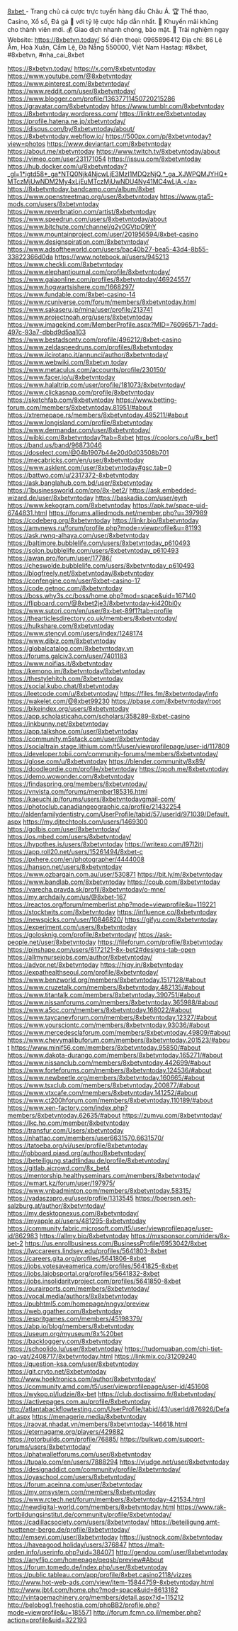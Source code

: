 <a href="https://8xbetvn.today/">8xbet </a>- Trang chủ cá cược trực tuyến hàng đầu Châu Á. 🏆 Thể thao, Casino, Xổ số, Đá gà 🐔 với tỷ lệ cược hấp dẫn nhất. 🎁 Khuyến mãi khủng cho thành viên mới. 💰 Giao dịch nhanh chóng, bảo mật. 📱 Trải nghiệm ngay
Website: <a href="https://8xbetvn.today/">https://8xbetvn.today/</a>
Số điện thoại: 0965896412
Địa chỉ: 86 Lê Ấm, Hoà Xuân, Cẩm Lệ, Đà Nẵng 550000, Việt Nam
Hastag: #8xbet, #8xbetvn, #nha_cai_8xbet

<a href="https://8xbetvn.today/">https://8xbetvn.today/</a>
<a href="https://x.com/8xbetvntoday">https://x.com/8xbetvntoday</a>
<a href="https://www.youtube.com/@8xbetvntoday">https://www.youtube.com/@8xbetvntoday</a>
<a href="https://www.pinterest.com/8xbetvntoday/">https://www.pinterest.com/8xbetvntoday/</a>
<a href="https://www.reddit.com/user/8xbetvntoday/">https://www.reddit.com/user/8xbetvntoday/</a>
<a href="https://www.blogger.com/profile/13637711450720215286">https://www.blogger.com/profile/13637711450720215286</a>
<a href="https://gravatar.com/8xbetvntoday">https://gravatar.com/8xbetvntoday</a>
<a href="https://www.tumblr.com/8xbetvntoday">https://www.tumblr.com/8xbetvntoday</a>
<a href="https://8xbetvntoday.wordpress.com/">https://8xbetvntoday.wordpress.com/</a>
<a href="https://linktr.ee/8xbetvntoday">https://linktr.ee/8xbetvntoday</a>
<a href="https://profile.hatena.ne.jp/xbetvntoday/">https://profile.hatena.ne.jp/xbetvntoday/</a>
<a href="https://disqus.com/by/8xbetvntoday/about/">https://disqus.com/by/8xbetvntoday/about/</a>
<a href="https://8xbetvntoday.webflow.io/">https://8xbetvntoday.webflow.io/</a>
<a href="https://500px.com/p/8xbetvntoday?view=photos">https://500px.com/p/8xbetvntoday?view=photos</a>
<a href="https://www.deviantart.com/8xbetvntoday">https://www.deviantart.com/8xbetvntoday</a>
<a href="https://about.me/xbetvntoday">https://about.me/xbetvntoday</a>
<a href="https://www.twitch.tv/8xbetvntoday/about">https://www.twitch.tv/8xbetvntoday/about</a>
<a href="https://vimeo.com/user231171054">https://vimeo.com/user231171054</a>
<a href="https://issuu.com/8xbetvntoday">https://issuu.com/8xbetvntoday</a>
<a href="https://hub.docker.com/u/8xbetvntoday?_gl=1*igtd58*_ga*NTQ0Njk4NjcwLjE3MzI1MDQzNjQ.*_ga_XJWPQMJYHQ*MTczMjUwNDM2My4xLjEuMTczMjUwNDU4Ny41MC4wLjA.">https://hub.docker.com/u/8xbetvntoday?_gl=1*igtd58*_ga*NTQ0Njk4NjcwLjE3MzI1MDQzNjQ.*_ga_XJWPQMJYHQ*MTczMjUwNDM2My4xLjEuMTczMjUwNDU4Ny41MC4wLjA.</a>
<a href="https://8xbetvntoday.bandcamp.com/album/8xbet">https://8xbetvntoday.bandcamp.com/album/8xbet</a>
<a href="https://www.openstreetmap.org/user/8xbetvntoday">https://www.openstreetmap.org/user/8xbetvntoday</a>
<a href="https://www.gta5-mods.com/users/8xbetvntoday">https://www.gta5-mods.com/users/8xbetvntoday</a>
<a href="https://www.reverbnation.com/artist/8xbetvntoday">https://www.reverbnation.com/artist/8xbetvntoday</a>
<a href="https://www.speedrun.com/users/8xbetvntoday/about">https://www.speedrun.com/users/8xbetvntoday/about</a>
<a href="https://www.bitchute.com/channel/q2y0GVtpO9hY">https://www.bitchute.com/channel/q2y0GVtpO9hY</a>
<a href="https://www.mountainproject.com/user/201956594/8xbet-casino">https://www.mountainproject.com/user/201956594/8xbet-casino</a>
<a href="https://www.designspiration.com/8xbetvntoday/">https://www.designspiration.com/8xbetvntoday/</a>
<a href="https://www.adsoftheworld.com/users/bac40b27-bea5-43d4-8b55-33822366d0da">https://www.adsoftheworld.com/users/bac40b27-bea5-43d4-8b55-33822366d0da</a>
<a href="https://www.notebook.ai/users/945213">https://www.notebook.ai/users/945213</a>
<a href="https://www.checkli.com/8xbetvntoday">https://www.checkli.com/8xbetvntoday</a>
<a href="https://www.elephantjournal.com/profile/8xbetvntoday/">https://www.elephantjournal.com/profile/8xbetvntoday/</a>
<a href="https://www.gaiaonline.com/profiles/8xbetvntoday/46924557/">https://www.gaiaonline.com/profiles/8xbetvntoday/46924557/</a>
<a href="https://www.hogwartsishere.com/1668297/">https://www.hogwartsishere.com/1668297/</a>
<a href="https://www.fundable.com/8xbet-casino-14">https://www.fundable.com/8xbet-casino-14</a>
<a href="https://www.rcuniverse.com/forum/members/8xbetvntoday.html">https://www.rcuniverse.com/forum/members/8xbetvntoday.html</a>
<a href="https://www.sakaseru.jp/mina/user/profile/213741">https://www.sakaseru.jp/mina/user/profile/213741</a>
<a href="https://www.projectnoah.org/users/8xbetvntoday">https://www.projectnoah.org/users/8xbetvntoday</a>
<a href="https://www.imagekind.com/MemberProfile.aspx?MID=76096571-7add-497c-93a7-dbbd9d5aa103">https://www.imagekind.com/MemberProfile.aspx?MID=76096571-7add-497c-93a7-dbbd9d5aa103</a>
<a href="https://www.bestadsontv.com/profile/496212/8xbet-casino">https://www.bestadsontv.com/profile/496212/8xbet-casino</a>
<a href="https://www.zeldaspeedruns.com/profiles/8xbetvntoday">https://www.zeldaspeedruns.com/profiles/8xbetvntoday</a>
<a href="https://www.ilcirotano.it/annunci/author/8xbetvntoday/">https://www.ilcirotano.it/annunci/author/8xbetvntoday/</a>
<a href="https://www.webwiki.com/8xbetvn.today">https://www.webwiki.com/8xbetvn.today</a>
<a href="https://www.metaculus.com/accounts/profile/230150/">https://www.metaculus.com/accounts/profile/230150/</a>
<a href="https://www.facer.io/u/8xbetvntoday">https://www.facer.io/u/8xbetvntoday</a>
<a href="https://www.halaltrip.com/user/profile/181073/8xbetvntoday/">https://www.halaltrip.com/user/profile/181073/8xbetvntoday/</a>
<a href="https://www.clickasnap.com/profile/8xbetvntoday">https://www.clickasnap.com/profile/8xbetvntoday</a>
<a href="https://sketchfab.com/8xbetvntoday">https://sketchfab.com/8xbetvntoday</a>
<a href="https://www.betting-forum.com/members/8xbetvntoday.81951/#about">https://www.betting-forum.com/members/8xbetvntoday.81951/#about</a>
<a href="https://xtremepape.rs/members/8xbetvntoday.495211/#about">https://xtremepape.rs/members/8xbetvntoday.495211/#about</a>
<a href="https://www.longisland.com/profile/8xbetvntoday">https://www.longisland.com/profile/8xbetvntoday</a>
<a href="https://www.dermandar.com/user/8xbetvntoday/">https://www.dermandar.com/user/8xbetvntoday/</a>
<a href="https://wibki.com/8xbetvntoday?tab=8xbet">https://wibki.com/8xbetvntoday?tab=8xbet</a>
<a href="https://coolors.co/u/8x_bet1">https://coolors.co/u/8x_bet1</a>
<a href="https://band.us/band/96873046">https://band.us/band/96873046</a>
<a href="https://doselect.com/@04b1907b44e20d0d03508b701">https://doselect.com/@04b1907b44e20d0d03508b701</a>
<a href="https://mecabricks.com/en/user/8xbetvntoday">https://mecabricks.com/en/user/8xbetvntoday</a>
<a href="https://www.asklent.com/user/8xbetvntoday#gsc.tab=0">https://www.asklent.com/user/8xbetvntoday#gsc.tab=0</a>
<a href="https://battwo.com/u/2317372-8xbetvntoday">https://battwo.com/u/2317372-8xbetvntoday</a>
<a href="https://ask.banglahub.com.bd/user/8xbetvntoday">https://ask.banglahub.com.bd/user/8xbetvntoday</a>
<a href="https://1businessworld.com/pro/8x-bet2/">https://1businessworld.com/pro/8x-bet2/</a>
<a href="https://ask.embedded-wizard.de/user/8xbetvntoday">https://ask.embedded-wizard.de/user/8xbetvntoday</a>
<a href="https://baskadia.com/user/eyrh">https://baskadia.com/user/eyrh</a>
<a href="https://www.kekogram.com/8xbetvntoday">https://www.kekogram.com/8xbetvntoday</a>
<a href="https://apk.tw/space-uid-6744831.html">https://apk.tw/space-uid-6744831.html</a>
<a href="https://forums.alliedmods.net/member.php?u=397989">https://forums.alliedmods.net/member.php?u=397989</a>
<a href="https://codeberg.org/8xbetvntoday">https://codeberg.org/8xbetvntoday</a>
<a href="https://linkr.bio/8xbetvntoday">https://linkr.bio/8xbetvntoday</a>
<a href="https://amvnews.ru/forum/profile.php?mode=viewprofile&u=81193">https://amvnews.ru/forum/profile.php?mode=viewprofile&u=81193</a>
<a href="https://ask.rwnq-alhaya.com/user/8xbetvntoday">https://ask.rwnq-alhaya.com/user/8xbetvntoday</a>
<a href="https://baltimore.bubblelife.com/users/8xbetvntoday_p610493">https://baltimore.bubblelife.com/users/8xbetvntoday_p610493</a>
<a href="https://solon.bubblelife.com/users/8xbetvntoday_p610493">https://solon.bubblelife.com/users/8xbetvntoday_p610493</a>
<a href="https://awan.pro/forum/user/17786/">https://awan.pro/forum/user/17786/</a>
<a href="https://cheswolde.bubblelife.com/users/8xbetvntoday_p610493">https://cheswolde.bubblelife.com/users/8xbetvntoday_p610493</a>
<a href="https://blogfreely.net/8xbetvntoday/8xbetvntoday">https://blogfreely.net/8xbetvntoday/8xbetvntoday</a>
<a href="https://confengine.com/user/8xbet-casino-17">https://confengine.com/user/8xbet-casino-17</a>
<a href="https://code.getnoc.com/8xbetvntoday">https://code.getnoc.com/8xbetvntoday</a>
<a href="https://boss.why3s.cc/boss/home.php?mod=space&uid=167140">https://boss.why3s.cc/boss/home.php?mod=space&uid=167140</a>
<a href="https://flipboard.com/@8xbet2je3/8xbetvntoday-ki420bi0y">https://flipboard.com/@8xbet2je3/8xbetvntoday-ki420bi0y</a>
<a href="https://www.sutori.com/en/user/8x-bet-89f1?tab=profile">https://www.sutori.com/en/user/8x-bet-89f1?tab=profile</a>
<a href="https://thearticlesdirectory.co.uk/members/8xbetvntoday/">https://thearticlesdirectory.co.uk/members/8xbetvntoday/</a>
<a href="https://hulkshare.com/8xbetvntoday">https://hulkshare.com/8xbetvntoday</a>
<a href="https://www.stencyl.com/users/index/1248174">https://www.stencyl.com/users/index/1248174</a>
<a href="https://www.dibiz.com/8xbetvntoday">https://www.dibiz.com/8xbetvntoday</a>
<a href="https://globalcatalog.com/8xbetvntoday.vn">https://globalcatalog.com/8xbetvntoday.vn</a>
<a href="https://forums.galciv3.com/user/7401183">https://forums.galciv3.com/user/7401183</a>
<a href="https://www.noifias.it/8xbetvntoday">https://www.noifias.it/8xbetvntoday</a>
<a href="https://kemono.im/8xbetvntoday/8xbetvntoday">https://kemono.im/8xbetvntoday/8xbetvntoday</a>
<a href="https://thestylehitch.com/8xbetvntoday">https://thestylehitch.com/8xbetvntoday</a>
<a href="https://social.kubo.chat/8xbetvntoday">https://social.kubo.chat/8xbetvntoday</a>
<a href="https://leetcode.com/u/8xbetvntoday/">https://leetcode.com/u/8xbetvntoday/</a>
<a href="https://files.fm/8xbetvntoday/info">https://files.fm/8xbetvntoday/info</a>
<a href="https://wakelet.com/@8xbet99230">https://wakelet.com/@8xbet99230</a>
<a href="https://pbase.com/8xbetvntoday/root">https://pbase.com/8xbetvntoday/root</a>
<a href="https://bikeindex.org/users/8xbetvntoday">https://bikeindex.org/users/8xbetvntoday</a>
<a href="https://app.scholasticahq.com/scholars/358289-8xbet-casino">https://app.scholasticahq.com/scholars/358289-8xbet-casino</a>
<a href="https://inkbunny.net/8xbetvntoday">https://inkbunny.net/8xbetvntoday</a>
<a href="https://app.talkshoe.com/user/8xbetvntoday">https://app.talkshoe.com/user/8xbetvntoday</a>
<a href="https://community.m5stack.com/user/8xbetvntoday">https://community.m5stack.com/user/8xbetvntoday</a>
<a href="https://socialtrain.stage.lithium.com/t5/user/viewprofilepage/user-id/117809">https://socialtrain.stage.lithium.com/t5/user/viewprofilepage/user-id/117809</a>
<a href="https://developer.tobii.com/community-forums/members/8xbetvntoday/">https://developer.tobii.com/community-forums/members/8xbetvntoday/</a>
<a href="https://glose.com/u/8xbetvntoday">https://glose.com/u/8xbetvntoday</a>
<a href="https://blender.community/8x89/">https://blender.community/8x89/</a>
<a href="https://doodleordie.com/profile/xbetvntoday">https://doodleordie.com/profile/xbetvntoday</a>
<a href="https://qooh.me/8xbetvntoday">https://qooh.me/8xbetvntoday</a>
<a href="https://demo.wowonder.com/8xbetvntoday">https://demo.wowonder.com/8xbetvntoday</a>
<a href="https://findaspring.org/members/8xbetvntoday/">https://findaspring.org/members/8xbetvntoday/</a>
<a href="https://vnvista.com/forums/member185316.html">https://vnvista.com/forums/member185316.html</a>
<a href="https://kaeuchi.jp/forums/users/8xbetvntodaygmail-com/">https://kaeuchi.jp/forums/users/8xbetvntodaygmail-com/</a>
<a href="https://photoclub.canadiangeographic.ca/profile/21432254">https://photoclub.canadiangeographic.ca/profile/21432254</a>
<a href="http://aldenfamilydentistry.com/UserProfile/tabid/57/userId/971039/Default.aspx">http://aldenfamilydentistry.com/UserProfile/tabid/57/userId/971039/Default.aspx</a>
<a href="https://my.djtechtools.com/users/1469300">https://my.djtechtools.com/users/1469300</a>
<a href="https://golbis.com/user/8xbetvntoday/">https://golbis.com/user/8xbetvntoday/</a>
<a href="https://os.mbed.com/users/8xbetvntoday/">https://os.mbed.com/users/8xbetvntoday/</a>
<a href="https://hypothes.is/users/8xbetvntoday">https://hypothes.is/users/8xbetvntoday</a>
<a href="https://writexo.com/l97l2itj">https://writexo.com/l97l2itj</a>
<a href="https://app.roll20.net/users/15261494/8xbet-c">https://app.roll20.net/users/15261494/8xbet-c</a>
<a href="https://pxhere.com/en/photographer/4444008">https://pxhere.com/en/photographer/4444008</a>
<a href="https://hanson.net/users/8xbetvntoday">https://hanson.net/users/8xbetvntoday</a>
<a href="https://www.ozbargain.com.au/user/530871">https://www.ozbargain.com.au/user/530871</a>
<a href="https://bit.ly/m/8xbetvntoday">https://bit.ly/m/8xbetvntoday</a>
<a href="https://www.bandlab.com/8xbetvntoday">https://www.bandlab.com/8xbetvntoday</a>
<a href="https://coub.com/8xbetvntoday">https://coub.com/8xbetvntoday</a>
<a href="https://varecha.pravda.sk/profil/8xbetvntoday/o-mne/">https://varecha.pravda.sk/profil/8xbetvntoday/o-mne/</a>
<a href="https://my.archdaily.com/us/@8xbet-167">https://my.archdaily.com/us/@8xbet-167</a>
<a href="https://reactos.org/forum/memberlist.php?mode=viewprofile&u=119221">https://reactos.org/forum/memberlist.php?mode=viewprofile&u=119221</a>
<a href="https://stocktwits.com/8xbetvntoday">https://stocktwits.com/8xbetvntoday</a>
<a href="https://influence.co/8xbetvntoday">https://influence.co/8xbetvntoday</a>
<a href="https://newspicks.com/user/10846820/">https://newspicks.com/user/10846820/</a>
<a href="https://gifyu.com/8xbetvntoday">https://gifyu.com/8xbetvntoday</a>
<a href="https://experiment.com/users/8xbetvntoday">https://experiment.com/users/8xbetvntoday</a>
<a href="https://golosknig.com/profile/8xbetvntoday/">https://golosknig.com/profile/8xbetvntoday/</a>
<a href="https://ask-people.net/user/8xbetvntoday">https://ask-people.net/user/8xbetvntoday</a>
<a href="https://fileforum.com/profile/8xbetvntoday">https://fileforum.com/profile/8xbetvntoday</a>
<a href="https://pinshape.com/users/6172121-8x-bet2#designs-tab-open">https://pinshape.com/users/6172121-8x-bet2#designs-tab-open</a>
<a href="https://allmynursejobs.com/author/8xbetvntoday/">https://allmynursejobs.com/author/8xbetvntoday/</a>
<a href="https://advpr.net/8xbetvntoday">https://advpr.net/8xbetvntoday</a>
<a href="https://hiqy.in/8xbetvntoday">https://hiqy.in/8xbetvntoday</a>
<a href="https://expathealthseoul.com/profile/8xbetvntoday/">https://expathealthseoul.com/profile/8xbetvntoday/</a>
<a href="https://www.benzworld.org/members/8xbetvntoday.1517128/#about">https://www.benzworld.org/members/8xbetvntoday.1517128/#about</a>
<a href="https://www.cruzetalk.com/members/8xbetvntoday.482135/#about">https://www.cruzetalk.com/members/8xbetvntoday.482135/#about</a>
<a href="https://www.titantalk.com/members/8xbetvntoday.390751/#about">https://www.titantalk.com/members/8xbetvntoday.390751/#about</a>
<a href="https://www.nissanforums.com/members/8xbetvntoday.365988/#about">https://www.nissanforums.com/members/8xbetvntoday.365988/#about</a>
<a href="https://www.a5oc.com/members/8xbetvntoday.168022/#about">https://www.a5oc.com/members/8xbetvntoday.168022/#about</a>
<a href="https://www.taycanevforum.com/members/8xbetvntoday.12327/#about">https://www.taycanevforum.com/members/8xbetvntoday.12327/#about</a>
<a href="https://www.yoursciontc.com/members/8xbetvntoday.93036/#about">https://www.yoursciontc.com/members/8xbetvntoday.93036/#about</a>
<a href="https://www.mercedesclaforum.com/members/8xbetvntoday.49809/#about">https://www.mercedesclaforum.com/members/8xbetvntoday.49809/#about</a>
<a href="https://www.chevymalibuforum.com/members/8xbetvntoday.201523/#about">https://www.chevymalibuforum.com/members/8xbetvntoday.201523/#about</a>
<a href="https://www.minif56.com/members/8xbetvntoday.95850/#about">https://www.minif56.com/members/8xbetvntoday.95850/#about</a>
<a href="https://www.dakota-durango.com/members/8xbetvntoday.165271/#about">https://www.dakota-durango.com/members/8xbetvntoday.165271/#about</a>
<a href="https://www.nissanclub.com/members/8xbetvntoday.442699/#about">https://www.nissanclub.com/members/8xbetvntoday.442699/#about</a>
<a href="https://www.forteforums.com/members/8xbetvntoday.124536/#about">https://www.forteforums.com/members/8xbetvntoday.124536/#about</a>
<a href="https://www.newbeetle.org/members/8xbetvntoday.160665/#about">https://www.newbeetle.org/members/8xbetvntoday.160665/#about</a>
<a href="https://www.tsxclub.com/members/8xbetvntoday.200877/#about">https://www.tsxclub.com/members/8xbetvntoday.200877/#about</a>
<a href="https://www.vtxcafe.com/members/8xbetvntoday.141252/#about">https://www.vtxcafe.com/members/8xbetvntoday.141252/#about</a>
<a href="https://www.ct200hforum.com/members/8xbetvntoday.110189/#about">https://www.ct200hforum.com/members/8xbetvntoday.110189/#about</a>
<a href="https://www.xen-factory.com/index.php?members/8xbetvntoday.62635/#about">https://www.xen-factory.com/index.php?members/8xbetvntoday.62635/#about</a>
<a href="https://zumvu.com/8xbetvntoday/">https://zumvu.com/8xbetvntoday/</a>
<a href="https://lkc.hp.com/member/8xbetvntoday">https://lkc.hp.com/member/8xbetvntoday</a>
<a href="https://transfur.com/Users/xbetvntoday">https://transfur.com/Users/xbetvntoday</a>
<a href="https://nhattao.com/members/user6631570.6631570/">https://nhattao.com/members/user6631570.6631570/</a>
<a href="https://tatoeba.org/vi/user/profile/8xbetvntoday">https://tatoeba.org/vi/user/profile/8xbetvntoday</a>
<a href="http://jobboard.piasd.org/author/8xbetvntoday/">http://jobboard.piasd.org/author/8xbetvntoday/</a>
<a href="https://beteiligung.stadtlindau.de/profile/8xbetvntoday/">https://beteiligung.stadtlindau.de/profile/8xbetvntoday/</a>
<a href="https://gitlab.aicrowd.com/8x_bet4">https://gitlab.aicrowd.com/8x_bet4</a>
<a href="https://mentorship.healthyseminars.com/members/8xbetvntoday/">https://mentorship.healthyseminars.com/members/8xbetvntoday/</a>
<a href="https://wmart.kz/forum/user/197975/">https://wmart.kz/forum/user/197975/</a>
<a href="https://www.vnbadminton.com/members/8xbetvntoday.58315/">https://www.vnbadminton.com/members/8xbetvntoday.58315/</a>
<a href="https://vadaszapro.eu/user/profile/1313545">https://vadaszapro.eu/user/profile/1313545</a>
<a href="https://boersen.oeh-salzburg.at/author/8xbetvntoday/">https://boersen.oeh-salzburg.at/author/8xbetvntoday/</a>
<a href="https://my.desktopnexus.com/8xbetvntoday/">https://my.desktopnexus.com/8xbetvntoday/</a>
<a href="https://myapple.pl/users/481295-8xbetvntoday">https://myapple.pl/users/481295-8xbetvntoday</a>
<a href="https://community.fabric.microsoft.com/t5/user/viewprofilepage/user-id/862983">https://community.fabric.microsoft.com/t5/user/viewprofilepage/user-id/862983</a>
<a href="https://allmy.bio/8xbetvntoday">https://allmy.bio/8xbetvntoday</a>
<a href="https://mxsponsor.com/riders/8x-bet-2">https://mxsponsor.com/riders/8x-bet-2</a>
<a href="https://us.enrollbusiness.com/BusinessProfile/6953042/8xbet">https://us.enrollbusiness.com/BusinessProfile/6953042/8xbet</a>
<a href="https://lwccareers.lindsey.edu/profiles/5641803-8xbet">https://lwccareers.lindsey.edu/profiles/5641803-8xbet</a>
<a href="https://careers.gita.org/profiles/5641806-8xbet">https://careers.gita.org/profiles/5641806-8xbet</a>
<a href="https://jobs.votesaveamerica.com/profiles/5641825-8xbet">https://jobs.votesaveamerica.com/profiles/5641825-8xbet</a>
<a href="https://jobs.lajobsportal.org/profiles/5641832-8xbet">https://jobs.lajobsportal.org/profiles/5641832-8xbet</a>
<a href="https://jobs.insolidarityproject.com/profiles/5641850-8xbet">https://jobs.insolidarityproject.com/profiles/5641850-8xbet</a>
<a href="https://ourairports.com/members/8xbetvntoday/">https://ourairports.com/members/8xbetvntoday/</a>
<a href="https://vocal.media/authors/8x8xbetvntoday">https://vocal.media/authors/8x8xbetvntoday</a>
<a href="https://pubhtml5.com/homepage/nngyx/preview">https://pubhtml5.com/homepage/nngyx/preview</a>
<a href="https://web.ggather.com/8xbetvntoday">https://web.ggather.com/8xbetvntoday</a>
<a href="https://espritgames.com/members/45198379/">https://espritgames.com/members/45198379/</a>
<a href="https://abp.io/blog/members/8xbetvntoday">https://abp.io/blog/members/8xbetvntoday</a>
<a href="https://useum.org/myuseum/8x%20bet">https://useum.org/myuseum/8x%20bet</a>
<a href="https://backloggery.com/8xbetvntoday">https://backloggery.com/8xbetvntoday</a>
<a href="https://schoolido.lu/user/8xbetvntoday/">https://schoolido.lu/user/8xbetvntoday/</a>
<a href="https://tudomuaban.com/chi-tiet-rao-vat/2408717/8xbetvntoday.html">https://tudomuaban.com/chi-tiet-rao-vat/2408717/8xbetvntoday.html</a>
<a href="https://linkmix.co/31209240">https://linkmix.co/31209240</a>
<a href="https://question-ksa.com/user/8xbetvntoday">https://question-ksa.com/user/8xbetvntoday</a>
<a href="https://git.cryto.net/8xbetvntoday">https://git.cryto.net/8xbetvntoday</a>
<a href="http://www.hoektronics.com/author/8xbetvntoday/">http://www.hoektronics.com/author/8xbetvntoday/</a>
<a href="https://community.amd.com/t5/user/viewprofilepage/user-id/451608">https://community.amd.com/t5/user/viewprofilepage/user-id/451608</a>
<a href="https://wykop.pl/ludzie/8x-bet">https://wykop.pl/ludzie/8x-bet</a>
<a href="https://club.doctissimo.fr/8xbetvntoday/">https://club.doctissimo.fr/8xbetvntoday/</a>
<a href="https://activepages.com.au/profile/8xbetvntoday">https://activepages.com.au/profile/8xbetvntoday</a>
<a href="http://atlantabackflowtesting.com/UserProfile/tabid/43/userId/876926/Default.aspx">http://atlantabackflowtesting.com/UserProfile/tabid/43/userId/876926/Default.aspx</a>
<a href="https://menagerie.media/8xbetvntoday">https://menagerie.media/8xbetvntoday</a>
<a href="https://raovat.nhadat.vn/members/8xbetvntoday-146618.html">https://raovat.nhadat.vn/members/8xbetvntoday-146618.html</a>
<a href="https://eternagame.org/players/429882">https://eternagame.org/players/429882</a>
<a href="https://rotorbuilds.com/profile/76885/">https://rotorbuilds.com/profile/76885/</a>
<a href="https://bulkwp.com/support-forums/users/8xbetvntoday/">https://bulkwp.com/support-forums/users/8xbetvntoday/</a>
<a href="https://phatwalletforums.com/user/8xbetvntoday">https://phatwalletforums.com/user/8xbetvntoday</a>
<a href="https://tupalo.com/en/users/7888294">https://tupalo.com/en/users/7888294</a>
<a href="https://vjudge.net/user/8xbetvntoday">https://vjudge.net/user/8xbetvntoday</a>
<a href="https://designaddict.com/community/profile/8xbetvntoday/">https://designaddict.com/community/profile/8xbetvntoday/</a>
<a href="https://oyaschool.com/users/8xbetvntoday/">https://oyaschool.com/users/8xbetvntoday/</a>
<a href="https://forum.aceinna.com/user/8xbetvntoday">https://forum.aceinna.com/user/8xbetvntoday</a>
<a href="https://my.omsystem.com/members/8xbetvntoday">https://my.omsystem.com/members/8xbetvntoday</a>
<a href="https://www.rctech.net/forum/members/8xbetvntoday-421534.html">https://www.rctech.net/forum/members/8xbetvntoday-421534.html</a>
<a href="http://newdigital-world.com/members/8xbetvntoday.html">http://newdigital-world.com/members/8xbetvntoday.html</a>
<a href="https://www.rak-fortbildungsinstitut.de/community/profile/8xbetvntoday/">https://www.rak-fortbildungsinstitut.de/community/profile/8xbetvntoday/</a>
<a href="https://cadillacsociety.com/users/8xbetvntoday/">https://cadillacsociety.com/users/8xbetvntoday/</a>
<a href="https://beteiligung.amt-huettener-berge.de/profile/8xbetvntoday/">https://beteiligung.amt-huettener-berge.de/profile/8xbetvntoday/</a>
<a href="http://emseyi.com/user/8xbetvntoday">http://emseyi.com/user/8xbetvntoday</a>
<a href="https://justnock.com/8xbetvntoday">https://justnock.com/8xbetvntoday</a>
<a href="https://haveagood.holiday/users/376847">https://haveagood.holiday/users/376847</a>
<a href="https://malt-orden.info/userinfo.php?uid=384071">https://malt-orden.info/userinfo.php?uid=384071</a>
<a href="http://gendou.com/user/8xbetvntoday">http://gendou.com/user/8xbetvntoday</a>
<a href="https://anyflip.com/homepage/qeqsb/preview#About">https://anyflip.com/homepage/qeqsb/preview#About</a>
<a href="https://forum.tomedo.de/index.php/user/8xbetvntoday">https://forum.tomedo.de/index.php/user/8xbetvntoday</a>
<a href="https://public.tableau.com/app/profile/8xbet.casino2118/vizzes">https://public.tableau.com/app/profile/8xbet.casino2118/vizzes</a>
<a href="http://www.hot-web-ads.com/view/item-15844759-8xbetvntoday.html">http://www.hot-web-ads.com/view/item-15844759-8xbetvntoday.html</a>
<a href="http://www.jbt4.com/home.php?mod=space&uid=8613182">http://www.jbt4.com/home.php?mod=space&uid=8613182</a>
<a href="http://vintagemachinery.org/members/detail.aspx?id=115212">http://vintagemachinery.org/members/detail.aspx?id=115212</a>
<a href="http://belobog1.freehostia.com/phpBB2/profile.php?mode=viewprofile&u=185571">http://belobog1.freehostia.com/phpBB2/profile.php?mode=viewprofile&u=185571</a>
<a href="http://forum.fcmn.co.il/member.php?action=profile&uid=322193">http://forum.fcmn.co.il/member.php?action=profile&uid=322193</a>






















